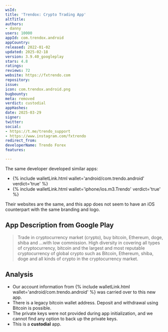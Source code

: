 ```yaml
---
wsId: 
title: 'Trendox: Crypto Trading App'
altTitle: 
authors:
- danny
users: 10000
appId: com.trendox.android
appCountry: 
released: 2022-01-02
updated: 2025-02-18
version: 3.9.40_googleplay
stars: 4.8
ratings: 
reviews: 72
website: https://fxtrendo.com
repository: 
issue: 
icon: com.trendox.android.png
bugbounty: 
meta: removed
verdict: custodial
appHashes: 
date: 2025-03-29
signer: 
twitter: 
social:
- https://t.me/trendo_support
- https://www.instagram.com/fxtrendo
redirect_from: 
developerName: Trendo Forex
features: 

---
```


The same developer developed similar apps:

- {% include walletLink.html wallet='android/com.trendo.android' verdict='true' %}
- {% include walletLink.html wallet='iphone/ios.m3.Trendo' verdict='true' %} 

Their websites are the same, and this app does not seem to have an iOS counterpart with the same branding and logo.

## App Description from Google Play

> Trade in cryptocurrency market (crypto), buy bitcoin, Ethereum, doge, shiba and ...with low commission.
> High diversity in covering all types of cryptocurrency, bitcoin and the largest and most reputable cryptocurrency of global crypto such as Bitcoin, Ethereum, shiba, doge and all kinds of crypto in the cryptocurrency market.

## Analysis

- Our account information from {% include walletLink.html wallet='android/com.trendo.android' %} was carried over to this new app. 
- There is a legacy bitcoin wallet address. Deposit and withdrawal using Bitcoin is possible. 
- The private keys were not provided during app initialization, and we cannot find any option to back up the private keys.
- This is a **custodial** app.
